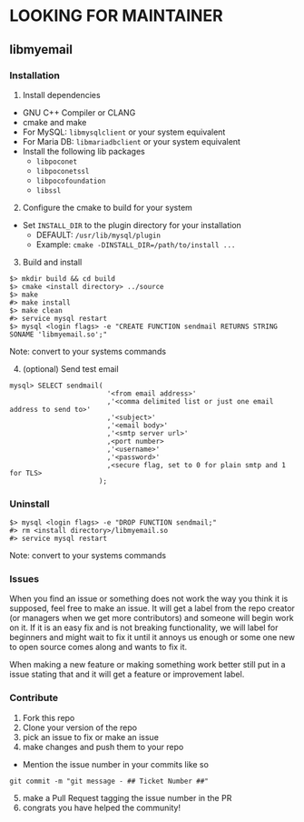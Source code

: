 # LOOKING FOR MAINTAINER

## libmyemail

### Installation

1. Install dependencies
  - GNU C++ Compiler or CLANG
  - cmake and make
  - For MySQL: ```libmysqlclient``` or your system equivalent
  - For Maria DB: ```libmariadbclient``` or your system equivalent
  - Install the following lib packages
    - ```libpoconet```
    - ```libpoconetssl```
    - ```libpocofoundation```
    - ```libssl```
2. Configure the cmake to build for your system
  - Set ```INSTALL_DIR``` to the plugin directory for your installation
    - DEFAULT: ```/usr/lib/mysql/plugin```
    - Example: ```cmake -DINSTALL_DIR=/path/to/install ...```
3. Build and install
```
$> mkdir build && cd build
$> cmake <install directory> ../source
$> make
#> make install
$> make clean
#> service mysql restart
$> mysql <login flags> -e "CREATE FUNCTION sendmail RETURNS STRING SONAME 'libmyemail.so';"
```
Note: convert to your systems commands

4. (optional) Send test email
```
mysql> SELECT sendmail(
                        '<from email address>'
                        ,'<comma delimited list or just one email address to send to>'
                        ,'<subject>'
                        ,'<email body>'
                        ,'<smtp server url>'
                        ,<port number>
                        ,'<username>'
                        ,'<password>'
                        ,<secure flag, set to 0 for plain smtp and 1 for TLS>
                      );
```

### Uninstall

```
$> mysql <login flags> -e "DROP FUNCTION sendmail;"
#> rm <install directory>/libmyemail.so
#> service mysql restart
```
Note: convert to your systems commands

### Issues
When you find an issue or something does not work the way you think it is supposed, feel free to make an issue. It will get a label from the repo creator  (or managers when we get more contributors) and someone will begin work on it. If it is an easy fix and is not breaking functionality, we will label for beginners and might wait to fix it until it annoys us enough or some one new to open source comes along and wants to fix it.

When making a new feature or making something work better still put in a issue stating that and it will get a feature or improvement label.

### Contribute
1. Fork this repo
2. Clone your version of the repo
3. pick an issue to fix or make an issue
4. make changes and push them to your repo
  - Mention the issue number in your commits like so
  ```
  git commit -m "git message - ## Ticket Number ##"
  ```
5. make a Pull Request tagging the issue number in the PR
6. congrats you have helped the community!

